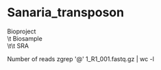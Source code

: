 # Sanaria_transposon

Bioproject <br />
\t Biosample <br />
\t\t SRA <br />

Number of reads
zgrep '@' 1_R1_001.fastq.gz | wc -l 



